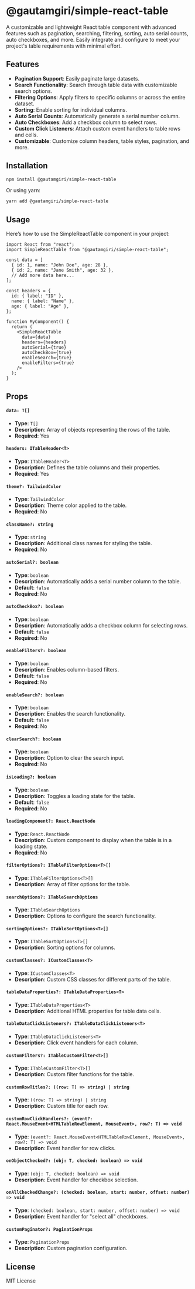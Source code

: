 # @gautamgiri/simple-react-table

A customizable and lightweight React table component with advanced features such as pagination, searching, filtering, sorting, auto serial counts, auto checkboxes, and more. Easily integrate and configure to meet your project's table requirements with minimal effort.

## Features

- **Pagination Support**: Easily paginate large datasets.
- **Search Functionality**: Search through table data with customizable search options.
- **Filtering Options**: Apply filters to specific columns or across the entire dataset.
- **Sorting**: Enable sorting for individual columns.
- **Auto Serial Counts**: Automatically generate a serial number column.
- **Auto Checkboxes**: Add a checkbox column to select rows.
- **Custom Click Listeners**: Attach custom event handlers to table rows and cells.
- **Customizable**: Customize column headers, table styles, pagination, and more.

## Installation

```bash
npm install @gautamgiri/simple-react-table
```

Or using yarn:

```bash
yarn add @gautamgiri/simple-react-table
```

## Usage

Here’s how to use the SimpleReactTable component in your project:

```tsx
import React from "react";
import SimpleReactTable from "@gautamgiri/simple-react-table";

const data = [
  { id: 1, name: "John Doe", age: 28 },
  { id: 2, name: "Jane Smith", age: 32 },
  // Add more data here...
];

const headers = {
  id: { label: "ID" },
  name: { label: "Name" },
  age: { label: "Age" },
};

function MyComponent() {
  return (
    <SimpleReactTable
      data={data}
      headers={headers}
      autoSerial={true}
      autoCheckBox={true}
      enableSearch={true}
      enableFilters={true}
    />
  );
}
```

## Props

#### `data: T[]`

- **Type**: `T[]`
- **Description**: Array of objects representing the rows of the table.
- **Required**: Yes

#### `headers: ITableHeader<T>`

- **Type**: `ITableHeader<T>`
- **Description**: Defines the table columns and their properties.
- **Required**: Yes

#### `theme?: TailwindColor`

- **Type**: `TailwindColor`
- **Description**: Theme color applied to the table.
- **Required**: No

#### `className?: string`

- **Type**: `string`
- **Description**: Additional class names for styling the table.
- **Required**: No

#### `autoSerial?: boolean`

- **Type**: `boolean`
- **Description**: Automatically adds a serial number column to the table.
- **Default**: `false`
- **Required**: No

#### `autoCheckBox?: boolean`

- **Type**: `boolean`
- **Description**: Automatically adds a checkbox column for selecting rows.
- **Default**: `false`
- **Required**: No

#### `enableFilters?: boolean`

- **Type**: `boolean`
- **Description**: Enables column-based filters.
- **Default**: `false`
- **Required**: No

#### `enableSearch?: boolean`

- **Type**: `boolean`
- **Description**: Enables the search functionality.
- **Default**: `false`
- **Required**: No

#### `clearSearch?: boolean`

- **Type**: `boolean`
- **Description**: Option to clear the search input.
- **Required**: No

#### `isLoading?: boolean`

- **Type**: `boolean`
- **Description**: Toggles a loading state for the table.
- **Default**: `false`
- **Required**: No

#### `loadingComponent?: React.ReactNode`

- **Type**: `React.ReactNode`
- **Description**: Custom component to display when the table is in a loading state.
- **Required**: No

#### `filterOptions?: ITableFilterOptions<T>[]`

- **Type**: `ITableFilterOptions<T>[]`
- **Description**: Array of filter options for the table.

#### `searchOptions?: ITableSearchOptions`

- **Type**: `ITableSearchOptions`
- **Description**: Options to configure the search functionality.

#### `sortingOptions?: ITableSortOptions<T>[]`

- **Type**: `ITableSortOptions<T>[]`
- **Description**: Sorting options for columns.

#### `customClasses?: ICustomClasses<T>`

- **Type**: `ICustomClasses<T>`
- **Description**: Custom CSS classes for different parts of the table.

#### `tableDataProperties?: ITableDataProperties<T>`

- **Type**: `ITableDataProperties<T>`
- **Description**: Additional HTML properties for table data cells.

#### `tableDataClickListeners?: ITableDataClickListeners<T>`

- **Type**: `ITableDataClickListeners<T>`
- **Description**: Click event handlers for each column.

#### `customFilters?: ITableCustomFilter<T>[]`

- **Type**: `ITableCustomFilter<T>[]`
- **Description**: Custom filter functions for the table.

#### `customRowTitles?: ((row: T) => string) | string`

- **Type**: `((row: T) => string) | string`
- **Description**: Custom title for each row.

#### `customRowClickHandlers?: (event?: React.MouseEvent<HTMLTableRowElement, MouseEvent>, row?: T) => void`

- **Type**: `(event?: React.MouseEvent<HTMLTableRowElement, MouseEvent>, row?: T) => void`
- **Description**: Event handler for row clicks.

#### `onObjectChecked?: (obj: T, checked: boolean) => void`

- **Type**: `(obj: T, checked: boolean) => void`
- **Description**: Event handler for checkbox selection.

#### `onAllCheckedChange?: (checked: boolean, start: number, offset: number) => void`

- **Type**: `(checked: boolean, start: number, offset: number) => void`
- **Description**: Event handler for "select all" checkboxes.

#### `customPaginator?: PaginationProps`

- **Type**: `PaginationProps`
- **Description**: Custom pagination configuration.

## License

MIT License

